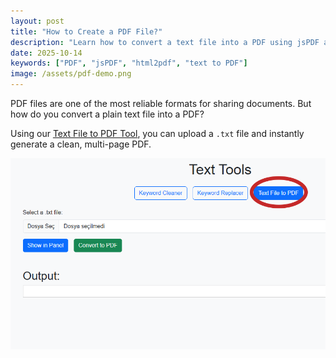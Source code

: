 ```yaml
---
layout: post
title: "How to Create a PDF File?"
description: "Learn how to convert a text file into a PDF using jsPDF and html2pdf.js."
date: 2025-10-14
keywords: ["PDF", "jsPDF", "html2pdf", "text to PDF"]
image: /assets/pdf-demo.png
---
```


PDF files are one of the most reliable formats for sharing documents. But how do you convert a plain text file into a PDF?

Using our [Text File to PDF Tool](/textToPdfUploader.html), you can upload a `.txt` file and instantly generate a clean, multi-page PDF.

![PDF demo](/assets/pdf-demo.png)
